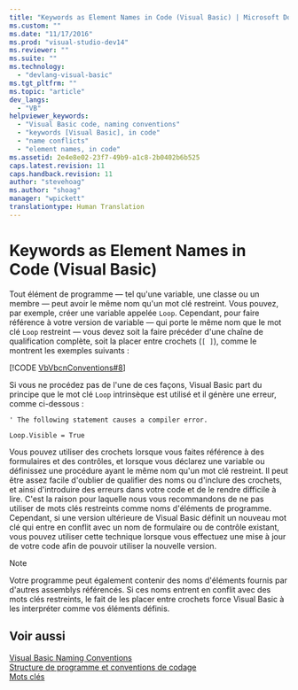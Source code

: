 ```yaml
---
title: "Keywords as Element Names in Code (Visual Basic) | Microsoft Docs"
ms.custom: ""
ms.date: "11/17/2016"
ms.prod: "visual-studio-dev14"
ms.reviewer: ""
ms.suite: ""
ms.technology: 
  - "devlang-visual-basic"
ms.tgt_pltfrm: ""
ms.topic: "article"
dev_langs: 
  - "VB"
helpviewer_keywords: 
  - "Visual Basic code, naming conventions"
  - "keywords [Visual Basic], in code"
  - "name conflicts"
  - "element names, in code"
ms.assetid: 2e4e8e02-23f7-49b9-a1c8-2b0402b6b525
caps.latest.revision: 11
caps.handback.revision: 11
author: "stevehoag"
ms.author: "shoag"
manager: "wpickett"
translationtype: Human Translation
---
```

# Keywords as Element Names in Code (Visual Basic)
Tout élément de programme — tel qu'une variable, une classe ou un membre — peut avoir le même nom qu'un mot clé restreint.  Vous pouvez, par exemple, créer une variable appelée `Loop`.  Cependant, pour faire référence à votre version de variable — qui porte le même nom que le mot clé `Loop` restreint — vous devez soit la faire précéder d'une chaîne de qualification complète, soit la placer entre crochets \(`[ ]`\), comme le montrent les exemples suivants :  
  
 [!CODE [VbVbcnConventions#8](../CodeSnippet/VS_Snippets_VBCSharp/VbVbcnConventions#8)]  
  
 Si vous ne procédez pas de l'une de ces façons, Visual Basic part du principe que le mot clé `Loop` intrinsèque est utilisé et il génère une erreur, comme ci\-dessous :  
  
 `' The following statement causes a compiler error.`  
  
 `Loop.Visible = True`  
  
 Vous pouvez utiliser des crochets lorsque vous faites référence à des formulaires et des contrôles, et lorsque vous déclarez une variable ou définissez une procédure ayant le même nom qu'un mot clé restreint.  Il peut être assez facile d'oublier de qualifier des noms ou d'inclure des crochets, et ainsi d'introduire des erreurs dans votre code et de le rendre difficile à lire.  C'est la raison pour laquelle nous vous recommandons de ne pas utiliser de mots clés restreints comme noms d'éléments de programme.  Cependant, si une version ultérieure de Visual Basic définit un nouveau mot clé qui entre en conflit avec un nom de formulaire ou de contrôle existant, vous pouvez utiliser cette technique lorsque vous effectuez une mise à jour de votre code afin de pouvoir utiliser la nouvelle version.  
  
> [!NOTE]
>  Votre programme peut également contenir des noms d'éléments fournis par d'autres assemblys référencés.  Si ces noms entrent en conflit avec des mots clés restreints, le fait de les placer entre crochets force Visual Basic à les interpréter comme vos éléments définis.  
  
## Voir aussi  
 [Visual Basic Naming Conventions](../../../visual-basic/programming-guide/program-structure/naming-conventions.md)   
 [Structure de programme et conventions de codage](../../../visual-basic/programming-guide/program-structure/program-structure-and-code-conventions.md)   
 [Mots clés](../../../visual-basic/language-reference/keywords/index.md)